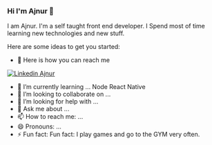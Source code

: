 ### Hi I'm Ajnur 👋


I am Ajnur. I'm a self taught front end developer. I Spend most of time learning new technologies and new stuff.

Here are some ideas to get you started:

- 🔭 Here is how you can reach me
 
[![Linkedin](https://i.stack.imgur.com/gVE0j.png) Ajnur](www.linkedin.com/in/ajnur-radovic)


- 🌱 I’m currently learning ... Node React Native 
- 👯 I’m looking to collaborate on ...
- 🤔 I’m looking for help with ...
- 💬 Ask me about ...
- 📫 How to reach me: ...
- 😄 Pronouns: ...
- ⚡ Fun fact:  Fun fact: I play games and go to the GYM very often.

